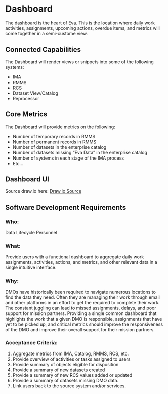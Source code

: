 # Dashboard

The dashboard is the heart of Eva.  This is the location where daily work activities, assignments, upcoming actions, overdue items, and metrics will come together in a semi-custome view.  

## Connected Capabilities

The Dashboard will render views or snippets into some of the following systems:

- IMA
- RMMS
- RCS
- Dataset View/Catalog
- Reprocessor

## Core Metrics

The Dashboard will provide metrics on the following:

-	Number of temporary records in RMMS
-	Number of permanent records in RMMS
-	Number of datasets in the enterprise catalog
-	Number of datasets missing “Eva Data” in the enterprise catalog
-	Number of systems in each stage of the IMA process 
-	Etc…



## Dashboard UI

Source draw.io
here: [Draw.io Source](https://app.diagrams.net/?src=about#HRMSLowside%2Frmslow%2Fmaster%2FDrawings%2FEva%2FDashboard%2FDashboard.drawio)


## **Software Development Requirements**
### Who: 
Data Lifecycle Personnel

### What:
Provide users with a functional dashboard to aggregate daily work assignments, activities, actions, and metrics, and other relevant data in a single intuitive interface.  

### Why: 
DMOs have historically been required to navigate numerous locations to find the data they need.  Often they are managing their work through email and other platforms in an effort to get the required to complete their work.  The constant juggling can lead to missed assignments, delays, and poor support for mission partners.  Providing a single common dashboard that highlights the work that a given DMO is responsible, assignments that have yet to be picked up, and critical metrics should improve the responsiveness of the DMO and improve their overall support for their mission partners.


### Acceptance Criteria:
1.	Aggregate metrics from IMA, Catalog, RMMS, RCS, etc.
2.	Provide overview of activities or tasks assigned to users 
3.	Provide summary of objects eligible for disposition
4.	Provide a summary of new datasets created
5.	Provide a summary of new RCS values added or updated
6.	Provide a summary of datasets missing DMO data.
7.	Link users back to the source system and/or services.  

